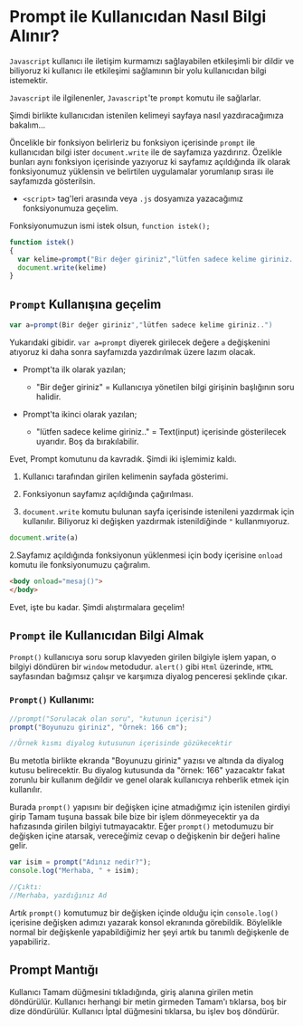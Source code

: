 # **Prompt ile Kullanıcıdan Nasıl Bilgi Alınır?**

`Javascript` kullanıcı ile iletişim kurmamızı sağlayabilen etkileşimli bir dildir ve biliyoruz ki kullanıcı ile etkileşimi sağlamının bir yolu kullanıcıdan bilgi istemektir.

`Javascript` ile ilgilenenler, `Javascript`'te `prompt` komutu ile sağlarlar.

Şimdi birlikte kullanıcıdan istenilen kelimeyi sayfaya nasıl yazdıracağımıza bakalım...

Öncelikle bir fonksiyon belirleriz bu fonksiyon içerisinde `prompt` ile kullanıcıdan bilgi ister `document.write` ile de sayfamıza yazdırırız. Özelikle bunları aynı fonksiyon içerisinde yazıyoruz ki sayfamız açıldığında ilk olarak fonksiyonumuz yüklensin ve belirtilen uygulamalar yorumlanıp sırası ile sayfamızda gösterilsin.

- `<script>` tag'leri arasında veya `.js` dosyamıza yazacağımız fonksiyonumuza geçelim.

Fonksiyonumuzun ismi istek olsun, `function istek();`
```js
function istek()
{
  var kelime=prompt("Bir değer giriniz","lütfen sadece kelime giriniz..")
  document.write(kelime)
}
```
## **`Prompt` Kullanışına geçelim**
```js
var a=prompt(Bir değer giriniz","lütfen sadece kelime giriniz..")
```

Yukarıdaki gibidir. `var a=prompt` diyerek girilecek değere `a` değişkenini atıyoruz ki daha sonra sayfamızda yazdırılmak üzere lazım olacak.

- Prompt'ta ilk olarak yazılan;
  - "Bir değer giriniz" = Kullanıcıya yönetilen bilgi girişinin başlığının soru halidir.

- Prompt'ta ikinci olarak yazılan;
  - "lütfen sadece kelime giriniz.." = Text(input) içerisinde gösterilecek uyarıdır. Boş da bırakılabilir.

Evet, Prompt komutunu da kavradık. Şimdi iki işlemimiz kaldı.

1. Kullanıcı tarafından girilen kelimenin sayfada gösterimi.

2. Fonksiyonun sayfamız açıldığında çağırılması.

3. `document.write` komutu bulunan sayfa içerisinde istenileni yazdırmak için kullanılır. Biliyoruz ki değişken yazdırmak istenildiğinde `"` kullanmıyoruz.
```js
document.write(a)
```
2.Sayfamız açıldığında fonksiyonun yüklenmesi için body içerisine `onload` komutu ile fonksiyonumuzu çağıralım.
```html
<body onload="mesaj()">
</body>
```
Evet, işte bu kadar. Şimdi alıştırmalara geçelim!

## **`Prompt` ile Kullanıcıdan Bilgi Almak**

`Prompt()` kullanıcıya soru sorup klavyeden girilen bilgiyle işlem yapan, o bilgiyi döndüren bir `window` metodudur. `alert()` gibi `Html` üzerinde, `HTML` sayfasından bağımsız çalışır ve karşımıza diyalog penceresi şeklinde çıkar.

### **`Prompt()` Kullanımı:**
```js
//prompt("Sorulacak olan soru", "kutunun içerisi")
prompt("Boyunuzu giriniz", "Örnek: 166 cm");

//Örnek kısmı diyalog kutusunun içerisinde gözükecektir
```
Bu metotla birlikte ekranda "Boyunuzu giriniz" yazısı ve altında da diyalog kutusu belirecektir. Bu diyalog kutusunda da "örnek: 166" yazacaktır fakat zorunlu bir kullanım değildir ve genel olarak kullanıcıya rehberlik etmek için kullanılır.

Burada `prompt()` yapısını bir değişken içine atmadığımız için istenilen girdiyi girip Tamam tuşuna bassak bile bize bir işlem dönmeyecektir ya da hafızasında girilen bilgiyi tutmayacaktır. Eğer `prompt()` metodumuzu bir değişken içine atarsak, vereceğimiz cevap o değişkenin bir değeri haline gelir.
```js
var isim = prompt("Adınız nedir?");
console.log("Merhaba, " + isim);

//Çıktı:
//Merhaba, yazdığınız Ad
```
Artık `prompt()` komutumuz bir değişken içinde olduğu için `console.log()` içerisine değişken adımızı yazarak konsol ekranında görebildik. Böylelikle normal bir değişkenle yapabildiğimiz her şeyi artık bu tanımlı değişkenle de yapabiliriz.

## **Prompt Mantığı**

Kullanıcı Tamam düğmesini tıkladığında, giriş alanına girilen metin döndürülür. Kullanıcı herhangi bir metin girmeden Tamam'ı tıklarsa, boş bir dize döndürülür. Kullanıcı İptal düğmesini tıklarsa, bu işlev boş döndürür.